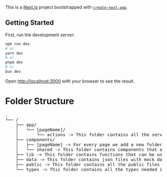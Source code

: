 This is a [Next.js](https://nextjs.org) project bootstrapped with [`create-next-app`](https://nextjs.org/docs/app/api-reference/cli/create-next-app).

## Getting Started

First, run the development server:

```bash
npm run dev
# or
yarn dev
# or
pnpm dev
# or
bun dev
```

Open [http://localhost:3000](http://localhost:3000) with your browser to see the result.

# Folder Structure
<pre>
.
└── /
    ├── app/
    │   └── [pageName]/
    │       └── actions -> This folder contains all the server actions
    ├── components/
    │   ├── [pageName] -> For every page we add a new folder that contains her owns components
    │   └── shared -> This folder contains components that are shared between pages
    ├── lib -> This folder contains functions that can be used between pages or components
    ├── data -> This folder contains json files with mock data needed
    ├── public -> This folder contains all the public files needed in the project.
    └── types -> This folder contains all the types needed in the project for Typescript.
</pre>